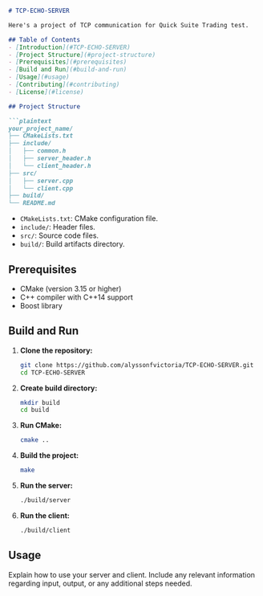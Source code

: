```markdown
# TCP-ECHO-SERVER

Here's a project of TCP communication for Quick Suite Trading test.

## Table of Contents
- [Introduction](#TCP-ECHO-SERVER)
- [Project Structure](#project-structure)
- [Prerequisites](#prerequisites)
- [Build and Run](#build-and-run)
- [Usage](#usage)
- [Contributing](#contributing)
- [License](#license)

## Project Structure

```plaintext
your_project_name/
├── CMakeLists.txt
├── include/
│   ├── common.h
│   ├── server_header.h
│   └── client_header.h
├── src/
│   ├── server.cpp
│   └── client.cpp
├── build/
└── README.md
```

- `CMakeLists.txt`: CMake configuration file.
- `include/`: Header files.
- `src/`: Source code files.
- `build/`: Build artifacts directory.

## Prerequisites

- CMake (version 3.15 or higher)
- C++ compiler with C++14 support
- Boost library

## Build and Run

1. **Clone the repository:**

   ```bash
   git clone https://github.com/alyssonfvictoria/TCP-ECHO-SERVER.git
   cd TCP-ECHO-SERVER
   ```

2. **Create build directory:**

   ```bash
   mkdir build
   cd build
   ```

3. **Run CMake:**

   ```bash
   cmake ..
   ```

4. **Build the project:**

   ```bash
   make
   ```

5. **Run the server:**

   ```bash
   ./build/server
   ```

6. **Run the client:**

   ```bash
   ./build/client
   ```

## Usage

Explain how to use your server and client. Include any relevant information regarding input, output, or any additional steps needed.



```
